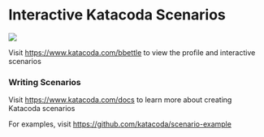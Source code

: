 # Interactive Katacoda Scenarios

[![](http://shields.katacoda.com/katacoda/bbettle/count.svg)](https://www.katacoda.com/bbettle "Get your profile on Katacoda.com")

Visit https://www.katacoda.com/bbettle to view the profile and interactive scenarios

### Writing Scenarios
Visit https://www.katacoda.com/docs to learn more about creating Katacoda scenarios

For examples, visit https://github.com/katacoda/scenario-example
